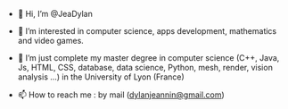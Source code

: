 - 👋 Hi, I’m @JeaDylan
- 👀 I’m interested in computer science, apps development, mathematics and video games.
- 🌱 I’m just complete my master degree in computer science (C++, Java, Js, HTML, CSS, database, data science, Python, mesh, render, vision analysis ...) in the University of Lyon (France)

- 📫 How to reach me : by mail (dylanjeannin@gmail.com)

<!---
JeaDylan/JeaDylan is a ✨ special ✨ repository because its `README.md` (this file) appears on your GitHub profile.
You can click the Preview link to take a look at your changes.
--->
